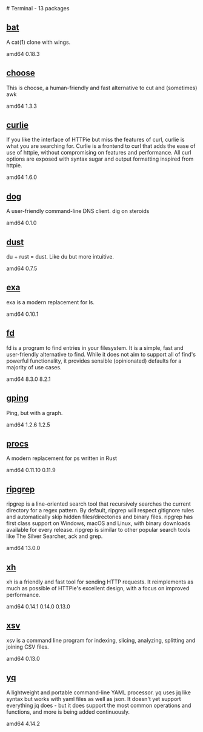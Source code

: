 <!-- terminal.start --># Terminal - 13 packages


## [bat](https://github.com/sharkdp/bat)

 A cat(1) clone with wings.

<span class="badge arch">amd64</span> <span class="badge version">0.18.3</span>

## [choose](https://github.com/theryangeary/choose)

 This is choose, a human-friendly and fast alternative to cut and (sometimes) awk

<span class="badge arch">amd64</span> <span class="badge version">1.3.3</span>

## [curlie](https://github.com/rs/curlie)

 If you like the interface of HTTPie but miss the features of curl, curlie is what you are searching for.
 Curlie is a frontend to curl that adds the ease of use of httpie,
 without compromising on features and performance.
 All curl options are exposed with syntax sugar and output formatting inspired from httpie.

<span class="badge arch">amd64</span> <span class="badge version">1.6.0</span>

## [dog](https://github.com/ogham/dog)

 A user-friendly command-line DNS client. dig on steroids

<span class="badge arch">amd64</span> <span class="badge version">0.1.0</span>

## [dust](https://github.com/bootandy/dust)

 du + rust = dust. Like du but more intuitive.

<span class="badge arch">amd64</span> <span class="badge version">0.7.5</span>

## [exa](https://github.com/ogham/exa)

 exa is a modern replacement for ls.

<span class="badge arch">amd64</span> <span class="badge version">0.10.1</span>

## [fd](https://github.com/sharkdp/fd)

 fd is a program to find entries in your filesystem.
 It is a simple, fast and user-friendly alternative to find.
 While it does not aim to support all of find's powerful functionality,
 it provides sensible (opinionated) defaults for a majority of use cases.

<span class="badge arch">amd64</span> <span class="badge version">8.3.0</span> <span class="badge version">8.2.1</span>

## [gping](https://github.com/orf/gping)

 Ping, but with a graph.

<span class="badge arch">amd64</span> <span class="badge version">1.2.6</span> <span class="badge version">1.2.5</span>

## [procs](https://github.com/dalance/procs)

 A modern replacement for ps written in Rust

<span class="badge arch">amd64</span> <span class="badge version">0.11.10</span> <span class="badge version">0.11.9</span>

## [ripgrep](https://github.com/BurntSushi/ripgrep)

 ripgrep is a line-oriented search tool that recursively searches the current directory for a regex pattern.
 By default, ripgrep will respect gitignore rules and automatically skip hidden files/directories and binary files.
 ripgrep has first class support on Windows, macOS and Linux, with binary downloads available for every release.
 ripgrep is similar to other popular search tools like The Silver Searcher, ack and grep.

<span class="badge arch">amd64</span> <span class="badge version">13.0.0</span>

## [xh](https://github.com/ducaale/xh)

 xh is a friendly and fast tool for sending HTTP requests.
 It reimplements as much as possible of HTTPie's excellent design, with a focus on improved performance.

<span class="badge arch">amd64</span> <span class="badge version">0.14.1</span> <span class="badge version">0.14.0</span> <span class="badge version">0.13.0</span>

## [xsv](https://github.com/BurntSushi/xsv)

 xsv is a command line program for indexing, slicing, analyzing,
 splitting and joining CSV files.

<span class="badge arch">amd64</span> <span class="badge version">0.13.0</span>

## [yq](https://github.com/mikefarah/yq)

 A lightweight and portable command-line YAML processor. yq uses jq like
 syntax but works with yaml files as well as json.
 It doesn't yet support everything jq  does - but it does support the most
 common operations and functions, and more is being added continuously.

<span class="badge arch">amd64</span> <span class="badge version">4.14.2</span>
<!-- terminal.end -->
